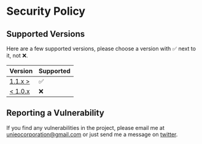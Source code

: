 # Security Policy

## Supported Versions

Here are a few supported versions, please choose a version with :white_check_mark:
next to it, not :x:.

| Version                                                        | Supported          |
| -------------------------------------------------------------- | ------------------ |
| [1.1.x >](https://github.com/Unieo/Delta/releases/tag/v1.1.1)  | :white_check_mark: |
| [\< 1.0.x](https://github.com/Unieo/Delta/releases/tag/v1.0.0) | :x:                |

## Reporting a Vulnerability

If you find any vulnerabilities in the project, please email me at unieocorporation@gmail.com
or just send me a message on [twitter](https://www.twitter.com/_unieo_).
